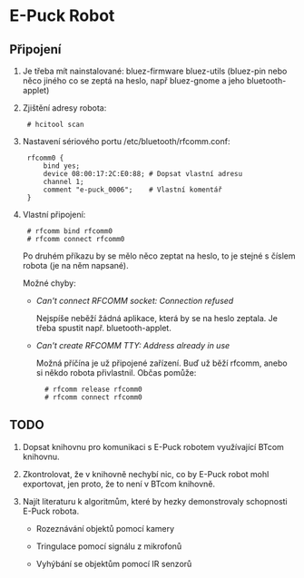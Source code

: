 E-Puck Robot
============

Připojení
---------

1. Je třeba mít nainstalované: bluez-firmware bluez-utils (bluez-pin nebo něco
   jiného co se zeptá na heslo, např bluez-gnome a jeho bluetooth-applet)

2. Zjištění adresy robota:

        # hcitool scan

3. Nastavení sériového portu /etc/bluetooth/rfcomm.conf:
    
        rfcomm0 {
            bind yes;
            device 08:00:17:2C:E0:88; # Dopsat vlastní adresu
            channel 1;
            comment "e-puck_0006";    # Vlastní komentář
        }

4. Vlastní připojení:

        # rfcomm bind rfcomm0
        # rfcomm connect rfcomm0

    Po druhém příkazu by se mělo něco zeptat na heslo, to je stejné s číslem
    robota (je na něm napsané). 
 
    Možné chyby: 

    * _Can't connect RFCOMM socket: Connection refused_

        Nejspíše neběží žádná aplikace, která by se na heslo zeptala. Je třeba spustit např.
        bluetooth-applet.
    * _Can't create RFCOMM TTY: Address already in use_

        Možná příčína je už připojené zařízení. Buď už běží rfcomm, anebo si
        někdo robota přivlastnil. Občas pomůže:

            # rfcomm release rfcomm0
            # rfcomm connect rfcomm0

TODO
----

1. Dopsat knihovnu pro komunikaci s E-Puck robotem využívající BTcom knihovnu.

2. Zkontrolovat, že v knihovně nechybí nic, co by E-Puck robot mohl exportovat,
   jen proto, že to není v BTcom knihovně.

3. Najít literaturu k algoritmům, které by hezky demonstrovaly schopnosti 
   E-Puck robota.

    * Rozeznávání objektů pomocí kamery

    * Tringulace pomocí signálu z mikrofonů

    * Vyhýbání se objektům pomocí IR senzorů
